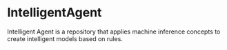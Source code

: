 # IntelligentAgent
Intelligent Agent is a repository that applies machine inference concepts to create intelligent models based on rules.
